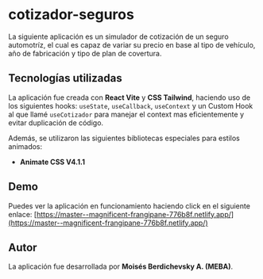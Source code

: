 # cotizador-seguros

La siguiente aplicación es un simulador de cotización de un seguro automotríz, el cual es capaz de variar su precio en base 
al tipo de vehículo, año de fabricación y tipo de plan de covertura.

## Tecnologías utilizadas

La aplicación fue creada con **React Vite** y **CSS Tailwind**, haciendo uso de los siguientes hooks: `useState`, `useCallback`, `useContext` y
un Custom Hook al que llamé `useCotizador` para manejar el context mas eficientemente y evitar duplicación de código.

Además, se utilizaron las siguientes bibliotecas especiales para estilos animados:

- **Animate CSS V4.1.1**

## Demo

Puedes ver la aplicación en funcionamiento haciendo click en el siguiente enlace: [https://master--magnificent-frangipane-776b8f.netlify.app/](https://master--magnificent-frangipane-776b8f.netlify.app/)

## Autor

La aplicación fue desarrollada por **Moisés Berdichevsky A. (MEBA)**.
